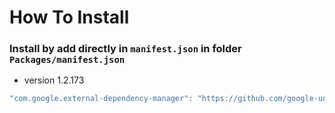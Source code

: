 # How To Install

### Install by add directly in `manifest.json` in folder `Packages/manifest.json`

+ version 1.2.173
```csharp
"com.google.external-dependency-manager": "https://github.com/google-unity/external-dependency-manager.git?path=Assets/_Root#1.2.173",
```